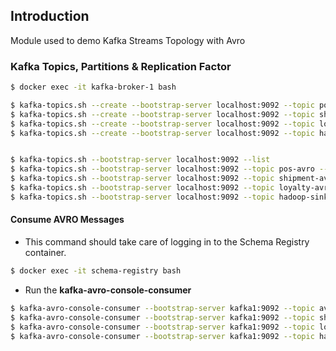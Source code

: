 ## Introduction
Module used to demo Kafka Streams Topology with Avro

### Kafka Topics, Partitions & Replication Factor

```bash
$ docker exec -it kafka-broker-1 bash

$ kafka-topics.sh --create --bootstrap-server localhost:9092 --topic pos-avro --partitions 5 --replication-factor 3 --config segment.bytes=1000000
$ kafka-topics.sh --create --bootstrap-server localhost:9092 --topic shipment-avro --partitions 5 --replication-factor 3 --config segment.bytes=1000000
$ kafka-topics.sh --create --bootstrap-server localhost:9092 --topic loyalty-avro --partitions 5 --replication-factor 3 --config segment.bytes=1000000
$ kafka-topics.sh --create --bootstrap-server localhost:9092 --topic hadoop-sink-avro --partitions 5 --replication-factor 3 --config segment.bytes=1000000


$ kafka-topics.sh --bootstrap-server localhost:9092 --list
$ kafka-topics.sh --bootstrap-server localhost:9092 --topic pos-avro --describe
$ kafka-topics.sh --bootstrap-server localhost:9092 --topic shipment-avro --describe
$ kafka-topics.sh --bootstrap-server localhost:9092 --topic loyalty-avro --describe
$ kafka-topics.sh --bootstrap-server localhost:9092 --topic hadoop-sink-avro --describe
```

#### Consume AVRO Messages

- This  command should take care of logging in to the Schema Registry container.

```bash
$ docker exec -it schema-registry bash
```

- Run the **kafka-avro-console-consumer**
```bash
$ kafka-avro-console-consumer --bootstrap-server kafka1:9092 --topic avro-pos
$ kafka-avro-console-consumer --bootstrap-server kafka1:9092 --topic shipment-avro
$ kafka-avro-console-consumer --bootstrap-server kafka1:9092 --topic loyalty-avro
$ kafka-avro-console-consumer --bootstrap-server kafka1:9092 --topic hadoop-sink-avro
```